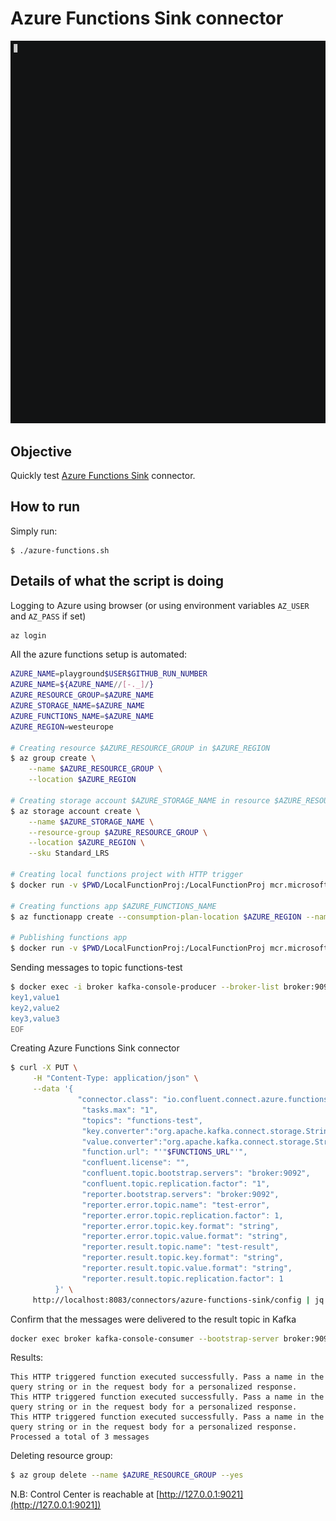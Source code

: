 # Azure Functions Sink connector

![asciinema](https://github.com/vdesabou/gifs/blob/master/connect/connect-azure-functions-sink/asciinema.gif?raw=true)

## Objective

Quickly test [Azure Functions Sink](https://docs.confluent.io/current/connect/kafka-connect-azure-functions/index.html#quick-start) connector.




## How to run

Simply run:

```
$ ./azure-functions.sh
```

## Details of what the script is doing

Logging to Azure using browser (or using environment variables `AZ_USER` and `AZ_PASS` if set)

```bash
az login
```

All the azure functions setup is automated:

```bash
AZURE_NAME=playground$USER$GITHUB_RUN_NUMBER
AZURE_NAME=${AZURE_NAME//[-._]/}
AZURE_RESOURCE_GROUP=$AZURE_NAME
AZURE_STORAGE_NAME=$AZURE_NAME
AZURE_FUNCTIONS_NAME=$AZURE_NAME
AZURE_REGION=westeurope

# Creating resource $AZURE_RESOURCE_GROUP in $AZURE_REGION
$ az group create \
    --name $AZURE_RESOURCE_GROUP \
    --location $AZURE_REGION

# Creating storage account $AZURE_STORAGE_NAME in resource $AZURE_RESOURCE_GROUP
$ az storage account create \
    --name $AZURE_STORAGE_NAME \
    --resource-group $AZURE_RESOURCE_GROUP \
    --location $AZURE_REGION \
    --sku Standard_LRS

# Creating local functions project with HTTP trigger
$ docker run -v $PWD/LocalFunctionProj:/LocalFunctionProj mcr.microsoft.com/azure-functions/node:3.0-node12-core-tools bash -c "func init LocalFunctionProj --javascript && cd LocalFunctionProj && func new --name HttpExample --template \"HTTP trigger\""

# Creating functions app $AZURE_FUNCTIONS_NAME
$ az functionapp create --consumption-plan-location $AZURE_REGION --name $AZURE_FUNCTIONS_NAME --resource-group $AZURE_RESOURCE_GROUP --runtime node --storage-account $AZURE_STORAGE_NAME --runtime-version 10 --functions-version 3

# Publishing functions app
$ docker run -v $PWD/LocalFunctionProj:/LocalFunctionProj mcr.microsoft.com/azure-functions/node:3.0-node12-core-tools bash -c "az login -u \"$AZ_USER\" -p \"$AZ_PASS\" && cd LocalFunctionProj && func azure functionapp publish \"$AZURE_FUNCTIONS_NAME\""
```

Sending messages to topic functions-test

```bash
$ docker exec -i broker kafka-console-producer --broker-list broker:9092 --topic functions-test --property parse.key=true --property key.separator=, << EOF
key1,value1
key2,value2
key3,value3
EOF
```

Creating Azure Functions Sink connector

```bash
$ curl -X PUT \
     -H "Content-Type: application/json" \
     --data '{
               "connector.class": "io.confluent.connect.azure.functions.AzureFunctionsSinkConnector",
                "tasks.max": "1",
                "topics": "functions-test",
                "key.converter":"org.apache.kafka.connect.storage.StringConverter",
                "value.converter":"org.apache.kafka.connect.storage.StringConverter",
                "function.url": "'"$FUNCTIONS_URL"'",
                "confluent.license": "",
                "confluent.topic.bootstrap.servers": "broker:9092",
                "confluent.topic.replication.factor": "1",
                "reporter.bootstrap.servers": "broker:9092",
                "reporter.error.topic.name": "test-error",
                "reporter.error.topic.replication.factor": 1,
                "reporter.error.topic.key.format": "string",
                "reporter.error.topic.value.format": "string",
                "reporter.result.topic.name": "test-result",
                "reporter.result.topic.key.format": "string",
                "reporter.result.topic.value.format": "string",
                "reporter.result.topic.replication.factor": 1
          }' \
     http://localhost:8083/connectors/azure-functions-sink/config | jq .
```

Confirm that the messages were delivered to the result topic in Kafka

```bash
docker exec broker kafka-console-consumer --bootstrap-server broker:9092 --topic test-result --from-beginning --max-messages 3
```

Results:

```
This HTTP triggered function executed successfully. Pass a name in the query string or in the request body for a personalized response.
This HTTP triggered function executed successfully. Pass a name in the query string or in the request body for a personalized response.
This HTTP triggered function executed successfully. Pass a name in the query string or in the request body for a personalized response.
Processed a total of 3 messages
```

Deleting resource group:

```bash
$ az group delete --name $AZURE_RESOURCE_GROUP --yes
```

N.B: Control Center is reachable at [http://127.0.0.1:9021](http://127.0.0.1:9021])
